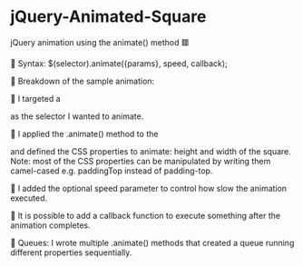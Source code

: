 # jQuery-Animated-Square
jQuery animation using the animate() method 🟥

🔹 Syntax:
$(selector).animate({params}, speed, callback);

🔹 Breakdown of the sample animation:

🔸 I targeted a <div> as the selector I wanted to animate.

🔸 I applied the .animate() method to the <div> and defined the CSS properties to animate: height and width of the square.  Note: most of the CSS properties can be manipulated by writing them camel-cased e.g. paddingTop instead of padding-top.

🔸 I added the optional speed parameter to control how slow the animation executed.

🔸 It is possible to add a callback function to execute something after the animation completes.
  
🔹 Queues:
I wrote multiple .animate() methods that created a queue running different properties sequentially.
